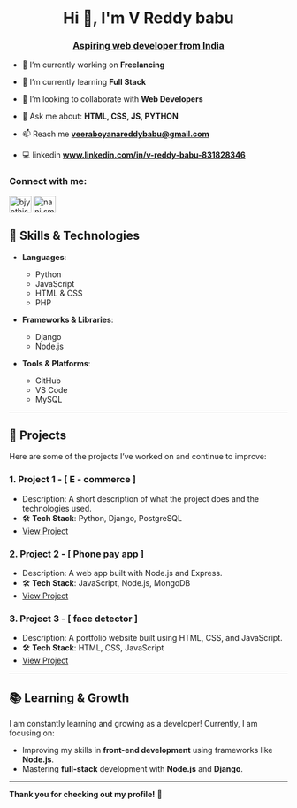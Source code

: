 <h1 align="center">Hi 👋, I'm V Reddy babu </h1>
<u> <h3 align="center">Aspiring web developer from India</h3> </u>

- 🔭 I’m currently working on **Freelancing**

- 🌱 I’m currently learning **Full Stack**

- 👯 I’m looking to collaborate with **Web Developers**

- 💬 Ask me about:  **HTML, CSS, JS, PYTHON**

- 📫 Reach me **veeraboyanareddybabu@gmail.com**

-  💻 linkedin **www.linkedin.com/in/v-reddy-babu-831828346**

<h3 align="left">Connect with me:</h3>
<p align="left">
<a href="https://twitter.com/Reddybabu_" target="blank"><img align="center" src="https://raw.githubusercontent.com/rahuldkjain/github-profile-readme-generator/master/src/images/icons/Social/twitter.svg" alt="bjyothiswaroop1" height="30" width="40" /></a>
<a href="https://instagram.com/nani.smiley_" target="blank"><img align="center" src="https://raw.githubusercontent.com/rahuldkjain/github-profile-readme-generator/master/src/images/icons/Social/instagram.svg" alt="nani.smiley_" height="30" width="40" /></a>
</p>

## 🌱 **Skills & Technologies**

- **Languages**:  
  - Python
  - JavaScript
  - HTML & CSS
  - PHP

- **Frameworks & Libraries**:  
  - Django
  - Node.js

- **Tools & Platforms**:  
  - GitHub
  - VS Code
  - MySQL

---

## 🚀 **Projects**

Here are some of the projects I’ve worked on and continue to improve:

### 1. **Project 1 - [ E - commerce ]**  
   - Description: A short description of what the project does and the technologies used.  
   - 🛠 **Tech Stack**: Python, Django, PostgreSQL  
   - [View Project](link-to-project)

### 2. **Project 2 - [ Phone pay app ]**  
   - Description: A web app built with Node.js and Express.  
   - 🛠 **Tech Stack**: JavaScript, Node.js, MongoDB  
   - [View Project](link-to-project)

### 3. **Project 3 - [ face detector ]**  
   - Description: A portfolio website built using HTML, CSS, and JavaScript.  
   - 🛠 **Tech Stack**: HTML, CSS, JavaScript  
   - [View Project](link-to-project)

---

## 📚 **Learning & Growth**

I am constantly learning and growing as a developer! Currently, I am focusing on:

- Improving my skills in **front-end development** using frameworks like **Node.js**.
- Mastering **full-stack** development with **Node.js** and **Django**.

---

**Thank you for checking out my profile!** 🚀
